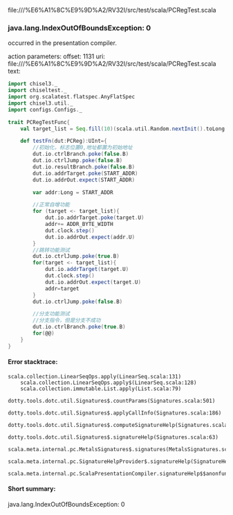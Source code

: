 file://<HOME>/%E6%A1%8C%E9%9D%A2/RV32I/src/test/scala/PCRegTest.scala
### java.lang.IndexOutOfBoundsException: 0

occurred in the presentation compiler.

action parameters:
offset: 1131
uri: file://<HOME>/%E6%A1%8C%E9%9D%A2/RV32I/src/test/scala/PCRegTest.scala
text:
```scala
import chisel3._
import chiseltest._
import org.scalatest.flatspec.AnyFlatSpec
import chisel3.util._
import configs.Configs._

trait PCRegTestFunc{
    val target_list = Seq.fill(10)(scala.util.Random.nextInit().toLong & 0x00ffffffffL)

    def testFn(dut:PCReg):UInt={
        //初始化，标志位置0,地址都置为初始地址
        dut.io.ctrlBranch.poke(false.B)
        dut.io.ctrlJump.poke(false.B)
        dut.io.resultBranch.poke(false.B)
        dut.io.addrTarget.poke(START_ADDR)
        dut.io.addrOut.expect(START_ADDR)

        var addr:Long = START_ADDR

        //正常自增功能
        for (target <- target_list){
            dut.io.addrTarget.poke(target.U)
            addr+= ADDR_BYTE_WIDTH
            dut.clock.step()
            dut.io.addrOut.expect(addr.U)
        }
        //跳转功能测试
        dut.io.ctrlJump.poke(true.B)
        for(target <- target_list){
            dut.io.addrTarget(target.U)
            dut.clock.step()       
            dut.io.addrOut.expect(target.U)
            addr=target
        }
        dut.io.ctrlJump.poke(false.B)

        //分支功能测试
        //分支指令，但是分支不成功
        dut.io.ctrlBranch.poke(true.B)
        for(@@)
    }
}
```



#### Error stacktrace:

```
scala.collection.LinearSeqOps.apply(LinearSeq.scala:131)
	scala.collection.LinearSeqOps.apply$(LinearSeq.scala:128)
	scala.collection.immutable.List.apply(List.scala:79)
	dotty.tools.dotc.util.Signatures$.countParams(Signatures.scala:501)
	dotty.tools.dotc.util.Signatures$.applyCallInfo(Signatures.scala:186)
	dotty.tools.dotc.util.Signatures$.computeSignatureHelp(Signatures.scala:94)
	dotty.tools.dotc.util.Signatures$.signatureHelp(Signatures.scala:63)
	scala.meta.internal.pc.MetalsSignatures$.signatures(MetalsSignatures.scala:17)
	scala.meta.internal.pc.SignatureHelpProvider$.signatureHelp(SignatureHelpProvider.scala:51)
	scala.meta.internal.pc.ScalaPresentationCompiler.signatureHelp$$anonfun$1(ScalaPresentationCompiler.scala:375)
```
#### Short summary: 

java.lang.IndexOutOfBoundsException: 0
